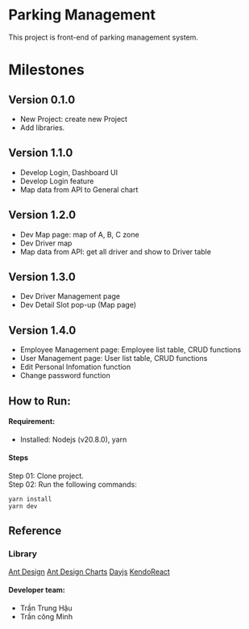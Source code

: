 # Parking Management
This project is front-end of parking management system.

# Milestones

## Version 0.1.0

- New Project: create new Project
- Add libraries.

## Version 1.1.0

- Develop Login, Dashboard UI
- Develop Login feature
- Map data from API to General chart

## Version 1.2.0

- Dev Map page: map of A, B, C zone
- Dev Driver map
- Map data from API: get all driver and show to Driver table

## Version 1.3.0

- Dev Driver Management page
- Dev Detail Slot pop-up (Map page)

## Version 1.4.0

- Employee Management page: Employee list table, CRUD functions
- User Management page: User list table, CRUD functions
- Edit Personal Infomation function
- Change password function

## How to Run:

#### Requirement:

- Installed: Nodejs (v20.8.0), yarn

#### Steps

Step 01: Clone project. <br />
Step 02: Run the following commands:

```
yarn install
yarn dev
```

## Reference

### Library

[Ant Design](https://ant.design/)
[Ant Design Charts](https://ant-design-charts.antgroup.com/en/)
[Dayjs](https://day.js.org/)
[KendoReact](https://www.telerik.com/kendo-react-ui/components/layout/)

#### Developer team:

- Trần Trung Hậu
- Trần công Minh
